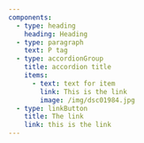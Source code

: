 ```yaml
---
components:
  - type: heading
    heading: Heading
  - type: paragraph
    text: P tag
  - type: accordionGroup
    title: accordion title
    items:
      - text: text for item
        link: This is the link
        image: /img/dsc01984.jpg
  - type: linkButton
    title: The link
    link: this is the link
---
```

